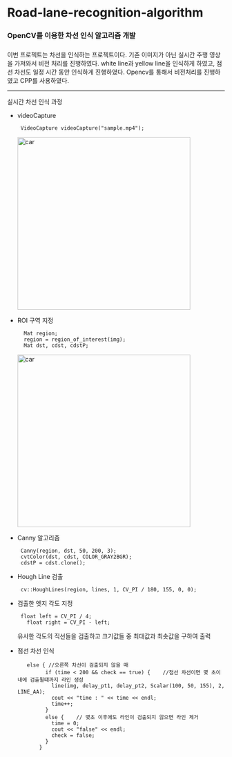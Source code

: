 # Road-lane-recognition-algorithm
### OpenCV를 이용한 차선 인식 알고리즘 개발
##### 
이번 프로젝트는 차선을 인식하는 프로젝트이다. 기존 이미지가 아닌 실시간 주행 영상을 가져와서 비전 처리를 진행하였다.
white line과 yellow line을 인식하게 하였고, 점선 차선도 일정 시간 동안 인식하게 진행하였다. 
Opencv를 통해서 비전처리를 진행하였고 CPP를 사용하였다.


***
실시간 차선 인식 과정
  * videoCapture   
  
         VideoCapture videoCapture("sample.mp4");
  	<img width="400" alt="car" src="https://user-images.githubusercontent.com/66461571/142768976-108df56c-b40c-4b5e-a926-cc97e8c80de3.PNG">
  
  * ROI 구역 지정
  
          Mat region;
          region = region_of_interest(img);
          Mat dst, cdst, cdstP;
	  <img width="400" alt="car" src="https://user-images.githubusercontent.com/66461571/142769104-e9424c42-ef07-430e-b6d6-d7580a5096f6.png">
          
   * Canny 알고리즘 
   
          Canny(region, dst, 50, 200, 3);
          cvtColor(dst, cdst, COLOR_GRAY2BGR);
          cdstP = cdst.clone();
          
   * Hough Line 검출
   
          cv::HoughLines(region, lines, 1, CV_PI / 180, 155, 0, 0);
          
   * 검출한 엣지 각도 지정
   
          float left = CV_PI / 4;
	        float right = CV_PI - left;
          
        유사한 각도의 직선들을 검출하고 크기값들 중 최대값과 최솟값을 구하여 출력
        
   * 점선 차선 인식 
   
          	else { //오른쪽 차선이 검출되지 않을 때 
                  if (time < 200 && check == true) {	//점선 차선이면 몇 초이내에 검출될떄까지 라인 생성
                    line(img, delay_pt1, delay_pt2, Scalar(100, 50, 155), 2, LINE_AA);
                    cout << "time : " << time << endl;
                    time++;
                  }
                  else {	// 몇초 이후에도 라인이 검출되지 않으면 라인 제거
                    time = 0;
                    cout << "false" << endl;
                    check = false;
                  }
                }
